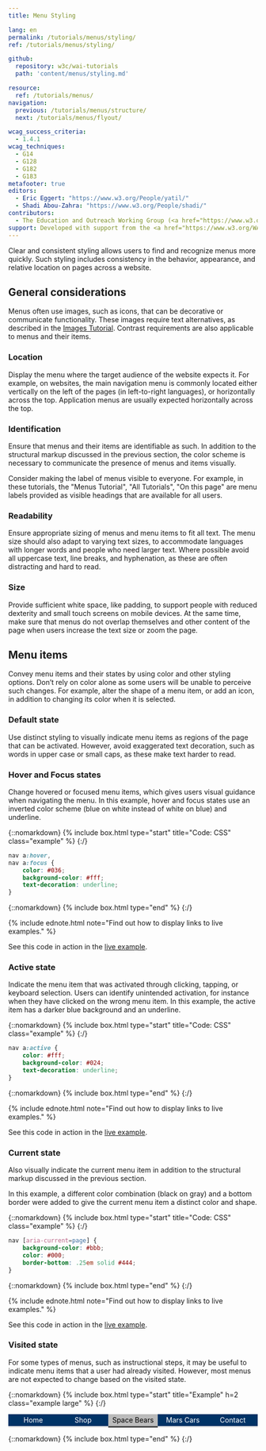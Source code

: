 ```yaml
---
title: Menu Styling

lang: en
permalink: /tutorials/menus/styling/
ref: /tutorials/menus/styling/

github:
  repository: w3c/wai-tutorials
  path: 'content/menus/styling.md'

resource:
  ref: /tutorials/menus/
navigation:
  previous: /tutorials/menus/structure/
  next: /tutorials/menus/flyout/

wcag_success_criteria:
  - 1.4.1
wcag_techniques:
  - G14
  - G128
  - G182
  - G183
metafooter: true
editors:
  - Eric Eggert: "https://www.w3.org/People/yatil/"
  - Shadi Abou-Zahra: "https://www.w3.org/People/shadi/"
contributors:
  - The Education and Outreach Working Group (<a href="https://www.w3.org/WAI/EO/">EOWG</a>)
support: Developed with support from the <a href="https://www.w3.org/WAI/ACT/">WAI-ACT project</a>, co-funded by the <strong>European Commission <abbr title="Information Society Technologies">IST</abbr> Programme</strong>.
---
```


Clear and consistent styling allows users to find and recognize menus more quickly. Such styling includes consistency in the behavior, appearance, and relative location on pages across a website.

## General considerations

Menus often use images, such as icons, that can be decorative or communicate functionality. These images require text alternatives, as described in the [Images Tutorial](/tutorials/images/). Contrast requirements are also applicable to menus and their items.

### Location

Display the menu where the target audience of the website expects it. For example, on websites, the main navigation menu is commonly located either vertically on the left of the pages (in left-to-right languages), or horizontally across the top. Application menus are usually expected horizontally across the top.

### Identification

Ensure that menus and their items are identifiable as such. In addition to the structural markup discussed in the previous section, the color scheme is necessary to communicate the presence of menus and items visually.

Consider making the label of menus visible to everyone. For example, in these tutorials, the "Menus Tutorial", "All Tutorials", "On this page" are menu labels provided as visible headings that are available for all users.

### Readability

Ensure appropriate sizing of menus and menu items to fit all text. The menu size should also adapt to varying text sizes, to accommodate languages with longer words and people who need larger text. Where possible avoid all uppercase text, line breaks, and hyphenation, as these are often distracting and hard to read.

### Size

Provide sufficient white space, like padding, to support people with reduced dexterity and small touch screens on mobile devices. At the same time, make sure that menus do not overlap themselves and other content of the page when users increase the text size or zoom the page.

## Menu items

Convey menu items and their states by using color and other styling options. Don’t rely on color alone as some users will be unable to perceive such changes. For example, alter the shape of a menu item, or add an icon, in addition to changing its color when it is selected.

### Default state

Use distinct styling to visually indicate menu items as regions of the page that can be activated. However, avoid exaggerated text decoration, such as words in upper case or small caps, as these make text harder to read.

### Hover and Focus states

Change hovered or focused menu items, which gives users visual guidance when navigating the menu. In this example, hover and focus states use an inverted color scheme (blue on white instead of white on blue) and underline.

{::nomarkdown}
{% include box.html type="start" title="Code: CSS" class="example" %}
{:/}

~~~ css
nav a:hover,
nav a:focus {
	color: #036;
	background-color: #fff;
	text-decoration: underline;
}
~~~
{::nomarkdown}
{% include box.html type="end" %}
{:/}

{% include ednote.html note="Find out how to display links to live examples." %}

See this code in action in the [live example](#example).

### Active state

Indicate the menu item that was activated through clicking, tapping, or keyboard selection. Users can identify unintended activation, for instance when they have clicked on the wrong menu item. In this example, the active item has a darker blue background and an underline.

{::nomarkdown}
{% include box.html type="start" title="Code: CSS" class="example" %}
{:/}

~~~ css
nav a:active {
	color: #fff;
	background-color: #024;
	text-decoration: underline;
}
~~~

{::nomarkdown}
{% include box.html type="end" %}
{:/}

{% include ednote.html note="Find out how to display links to live examples." %}

See this code in action in the [live example](#example).

### Current state

Also visually indicate the current menu item in addition to the structural markup discussed in the previous section.

In this example, a different color combination (black on gray) and a bottom border were added to give the current menu item a distinct color and shape.

{::nomarkdown}
{% include box.html type="start" title="Code: CSS" class="example" %}
{:/}

~~~ css
nav [aria-current=page] {
	background-color: #bbb;
	color: #000;
	border-bottom: .25em solid #444;
}
~~~

{::nomarkdown}
{% include box.html type="end" %}
{:/}

{% include ednote.html note="Find out how to display links to live examples." %}

See this code in action in the [live example](#example).

### Visited state

For some types of menus, such as instructional steps, it may be useful to indicate menu items that a user had already visited. However, most menus are not expected to change based on the visited state.

{::nomarkdown}
{% include box.html type="start" title="Example" h=2 class="example large" %}
{:/}

<nav aria-label="(example) Main Navigation" id="currentnav">
		<ul>
				<li><a href="#currentnav">Home</a></li>
				<li><a href="#currentnav">Shop</a></li>
				<li><a href="#currentnav" aria-current="page">Space Bears</a></li>
				<li><a href="#currentnav">Mars Cars</a></li>
				<li><a href="#currentnav">Contact</a></li>
		</ul>
</nav>

<style>
	#currentnav {
			display:table;
			width:100%;
	}
	#currentnav ul {
			margin: 0;
			padding: 0;
			display: table-row;
			background-color: #036;
			color: #fff;
	}
	#currentnav li {
			display:table-cell;
			width: 20%;
			text-align: center;
	}
	#currentnav a {
			display: block;
			padding: .25em;
			border-bottom: .25em solid #E8E8E8;
	}
	#currentnav a {
			color: #fff;
			text-decoration: none;
	}
	#currentnav [aria-current=page] {
			background-color: #bbb;
			color: #000;
			border-color: #444;
	}
	#currentnav a:hover,
	#currentnav a:focus {
		color: #036;
		background-color: #fff;
		text-decoration: underline;
		outline:none;
	}
	#currentnav a:active {
		color: #fff;
		background-color: #024;
		text-decoration: underline;
	}
</style>

{::nomarkdown}
{% include box.html type="end" %}
{:/}